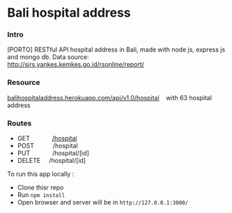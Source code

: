# Bali hospital address

### Intro
[PORTO] RESTful API hospital address in Bali, made with node js, express js and mongo db.
Data source: http://sirs.yankes.kemkes.go.id/rsonline/report/
 
### Resource
[balihospitaladdress.herokuapp.com/api/v1.0/hospital](https://balihospitaladdress.herokuapp.com/api/v1.0/hospital) &nbsp;&nbsp; with 63 hospital address

### Routes
* GET &nbsp;&nbsp;&nbsp;&nbsp;&nbsp;&nbsp;&nbsp;&nbsp;&nbsp;&nbsp;&nbsp; [/hospital](https://balihospitaladdress.herokuapp.com/api/v1.0/hospital) 
* POST &nbsp;&nbsp;&nbsp;&nbsp;&nbsp;&nbsp;&nbsp;&nbsp;&nbsp; /hospital
* PUT &nbsp;&nbsp;&nbsp;&nbsp;&nbsp;&nbsp;&nbsp;&nbsp;&nbsp;&nbsp;&nbsp; /hospital/[id]
* DELETE &nbsp;&nbsp;&nbsp; /hospital/[id]

To run this app locally :
* Clone thisr repo
* Run `npm install`
* Open browser and server will be in `http://127.0.0.1:3000/`